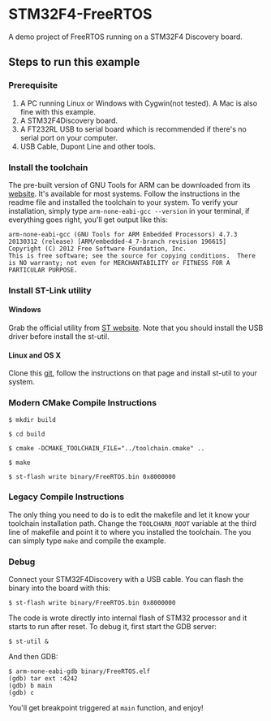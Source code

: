 # STM32F4-FreeRTOS

A demo project of FreeRTOS running on a STM32F4 Discovery board.

## Steps to run this example

### Prerequisite

1. A PC running Linux or Windows with Cygwin(not tested). A Mac is also fine with this example.
2. A STM32F4Discovery board.
3. A FT232RL USB to serial board which is recommended if there's no serial port on your computer.
4. USB Cable, Dupont Line and other tools.

### Install the toolchain

The pre-built version of GNU Tools for ARM can be downloaded from its [website](https://launchpad.net/gcc-arm-embedded). It's available for most systems. Follow the instructions in the readme file and installed the toolchain to your system. To verify your installation, simply type `arm-none-eabi-gcc --version` in your terminal, if everything goes right, you'll get output like this:

```
arm-none-eabi-gcc (GNU Tools for ARM Embedded Processors) 4.7.3 20130312 (release) [ARM/embedded-4_7-branch revision 196615]
Copyright (C) 2012 Free Software Foundation, Inc.
This is free software; see the source for copying conditions.  There is NO warranty; not even for MERCHANTABILITY or FITNESS FOR A PARTICULAR PURPOSE.
```

### Install ST-Link utility

#### Windows
Grab the official utility from [ST website](http://www.st.com/web/catalog/tools/FM146/CL1984/SC724/SS1677/PF251168). Note that you should install the USB driver before install the st-util.

#### Linux and OS X
Clone this [git](https://github.com/texane/stlink), follow the instructions on that page and install st-util to your system.

### Modern CMake Compile Instructions

`$ mkdir build`

`$ cd build`

`$ cmake -DCMAKE_TOOLCHAIN_FILE="../toolchain.cmake" ..`

`$ make`

`$ st-flash write binary/FreeRTOS.bin 0x8000000`

### Legacy Compile Instructions
The only thing you need to do is to edit the makefile and let it know your toolchain installation path. Change the `TOOLCHARN_ROOT` variable at the third line of makefile and point it to where you installed the toolchain. The you can simply type `make` and compile the example.

### Debug
Connect your STM32F4Discovery with a USB cable. You can flash the binary into the board with this:

`$ st-flash write binary/FreeRTOS.bin 0x8000000`

The code is wrote directly into internal flash of STM32 processor and it starts to run after reset. To debug it, first start the GDB server:

`$ st-util &`

And then GDB:

```
$ arm-none-eabi-gdb binary/FreeRTOS.elf
(gdb) tar ext :4242
(gdb) b main
(gdb) c
```

You'll get breakpoint triggered at `main` function, and enjoy!
